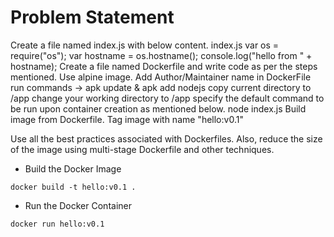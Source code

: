 # Problem Statement 
 Create a file named index.js with below content.
    index.js
    var os = require("os"); var hostname = os.hostname(); console.log("hello from " + hostname);
    Create a file named Dockerfile and write code as per the steps mentioned.
    Use alpine image.
    Add Author/Maintainer name in DockerFile
    run commands -> apk update & apk add nodejs
    copy current directory to /app
    change your working directory to /app
    specify the default command to be run upon container creation as mentioned below. node index.js
    Build image from Dockerfile.
    Tag image with name "hello:v0.1" 

Use all the best practices associated with Dockerfiles. Also, reduce the size of the image using multi-stage Dockerfile and other techniques.


-  Build the Docker Image
```
docker build -t hello:v0.1 .
```

- Run the Docker Container
```
docker run hello:v0.1

```
